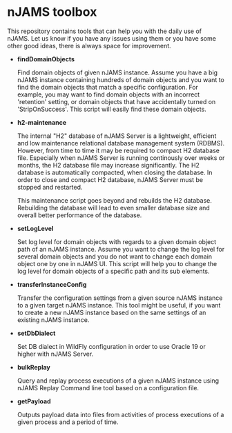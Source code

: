 # nJAMS toolbox
This repository contains tools that can help you with the daily use of nJAMS. Let us know if you have any issues using them or you have some other good ideas, there is always space for improvement.

* **findDomainObjects**

  Find domain objects of given nJAMS instance. Assume you have a big nJAMS instance containing hundreds of domain objects and you want to find the domain objects that match a specific configuration. For example, you may want to find domain objects with an incorrect 'retention' setting, or domain objects that have accidentally turned on 'StripOnSuccess'. This script will easily find these domain objects.

* **h2-maintenance**

  The internal "H2" database of nJAMS Server is a lightweight, efficient and low maintenance relational database management system (RDBMS).
  However, from time to time it may be required to compact H2 database file. Especially when nJAMS Server is running continously over weeks or months, the H2 database file may increase significantly. The H2 database is automatically compacted, when closing the database. In order to close and compact H2 database, nJAMS Server must be stopped and restarted.

  This maintenance script goes beyond and rebuilds the H2 database. Rebuilding the database will lead to even smaller database size and overall better performance of the database.

* **setLogLevel**

  Set log level for domain objects with regards to a given domain object path of an nJAMS instance. Assume you want to change the log level for several domain objects and you do not want to change each domain object one by one in nJAMS UI. This script will help you to change the log level for domain objects of a specific path and its sub elements.

* **transferInstanceConfig**

  Transfer the configuration settings from a given source nJAMS instance to a given target nJAMS instance. This tool might be useful, if you want to create a new nJAMS instance based on the same settings of an existing nJAMS instance.

* **setDbDialect**

  Set DB dialect in WildFly configuration in order to use Oracle 19 or higher with nJAMS Server.

* **bulkReplay**

  Query and replay process executions of a given nJAMS instance using nJAMS Replay Command line tool based on a configuration file.

* **getPayload**

  Outputs payload data into files from activities of process executions of a given process and a period of time.
